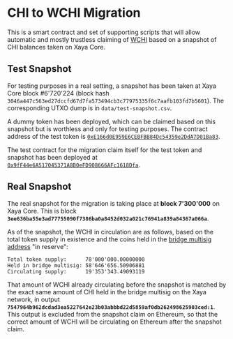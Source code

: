# CHI to WCHI Migration

This is a smart contract and set of supporting scripts that will allow
automatic and mostly trustless claiming of [WCHI](https://github.com/xaya/wchi)
based on a snapshot of CHI balances taken on Xaya Core.

## Test Snapshot

For testing purposes in a real setting, a snapshot has been taken
at Xaya Core block #6'720'224 (block hash
`3046a447c563ed27dccfd67d7fa573494cb3c77975335f6c7aafb103fd7b5601`).
The corresponding UTXO dump is in `data/test-snapshot.csv`.

A dummy token has been deployed, which can be claimed based on this snapshot
but is worthless and only for testing purposes.  The contract address
of the test token is
[`0xE166d0E959E6CEBFBB84Dc54359e2DdA7D01Ba83`](https://polygonscan.com/address/0xE166d0E959E6CEBFBB84Dc54359e2DdA7D01Ba83).

The test contract for the migration claim itself for the test token and snapshot
has been deployed at
[`0x9fF44e6A517045371A8B0eFD908666AFc1618Dfa`](https://polygonscan.com/address/0x9fF44e6A517045371A8B0eFD908666AFc1618Dfa).

## Real Snapshot

The real snapshot for the migration is taking place at **block 7'300'000**
on Xaya Core.  This is block
**`3ee636ba55e3ad77755090f7386ba0a8452d032a021c76941a839a84367a066a`**.

As of the snapshot, the WCHI in circulation are as
follows, based on the total token supply in existence and the
coins held in the
[bridge multisig address](https://etherscan.io/address/0xb33b61af1ea25b738ef6677388fb75f436bc760f)
"in reserve":

    Total token supply:      78'000'000.00000000
    Held in bridge multisig: 58'646'656.50906881
    Circulating supply:      19'353'343.49093119

That amount of WCHI already circulating before the snapshot is matched
by the exact same amount of CHI held in the bridge multisig on the
Xaya network, in output
**`7547964b962dcdad3ea5227642e23b03abbbd22d5859af0db262498625903ced:1`**.
This output is excluded from the snapshot claim on Ethereum, so that
the correct amount of WCHI will be circulating on Ethereum after the
snapshot claim.

